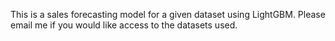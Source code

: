 This is a sales forecasting model for a given dataset using LightGBM. Please email me if you would like access to the datasets used.